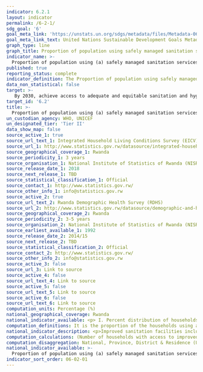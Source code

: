 ```yaml
---
indicator: 6.2.1
layout: indicator
permalink: /6-2-1/
sdg_goal: '6'
goal_meta_link: 'https://unstats.un.org/sdgs/metadata/files/Metadata-06-02-01.pdf'
goal_meta_link_text: United Nations Sustainable Development Goals Metadata (pdf 894kB)
graph_type: line
graph_title: Proportion of population using safely managed sanitation services
indicator_name: >-
  Proportion of population using (a) safely managed sanitation services and (b) a hand-washing facility with soap and water
published: true
reporting_status: complete
indicator_definition: The Proportion of population using safely managed sanitation services, including a hand-washing facility with soap and water is currently being measured by the proportion of the population using a basic sanitation facility which is not shared with other households and where excreta is safely disposed in situ or treated off-site. ‘Improved’ sanitation facilities include; flush or pour flush toilets to sewer systems, septic tanks or pit latrines, ventilated improved pit latrines, pit latrines with a slab, and composting toilets. Population with a basic handwashing facility; a device to contain, transport or regulate the flow of water to facilitate handwashing with soap and water in the household.
data_non_statistical: false
target: >-
   By 2030, achieve access to adequate and equitable sanitation and hygiene for all and end open defecation, paying special attention to the needs of women and girls and those in vulnerable situations
target_id: '6.2'
title: >-
  Proportion of population using (a) safely managed sanitation services and (b) a hand-washing facility with soap and water
un_custodian_agency: WHO, UNICEF
un_designated_tier: 'Tier II'
data_show_map: false
source_active_1: true
source_url_text_1: Integrated Household Living Conditions Survey (EICV)
source_url_1: http://www.statistics.gov.rw/datasource/integrated-household-living-conditions-survey-eicv
source_geographical_coverage_1: Rwanda
source_periodicity_1: 3 years
source_organisation_1: National Institute of Statistics of Rwanda (NISR)
source_release_date_1: 2018
source_next_release_1: TBD
source_statistical_classification_1: Official
source_contact_1: http://www.statistics.gov.rw/
source_other_info_1: info@statistics.gov.rw
source_active_2: true
source_url_text_2: Rwanda Demographic Health Survey (RDHS)
source_url_2: http://www.statistics.gov.rw/datasource/demographic-and-health-survey-dhs
source_geographical_coverage_2: Rwanda
source_periodicity_2: 3-5 years
source_organisation_2: National Institute of Statistics of Rwanda (NISR)
source_earliest_available_1: 1992
source_release_date_2: 2014/15
source_next_release_2: TBD
source_statistical_classification_2: Official
source_contact_2: http://www.statistics.gov.rw/
source_other_info_2: info@statistics.gov.rw
source_active_3: false
source_url_3: Link to source
source_active_4: false
source_url_text_4: Link to source
source_active_5: false
source_url_text_5: Link to source
source_active_6: false
source_url_text_6: Link to source
computation_units: Percentage (%)
national_geographical_coverage: Rwanda
national_indicator_available: <p> I. Percent distribution of households and de jure population by type of toilet/latrine facilities, according to residence; Improved, not shared facility, Shared facility, Non-improved facility.</p> II. Hand washing; Among households where place for hand washing was observed, percentage with; Soap and water. 
computation_definitions: It is the proportion of the households using a basic sanitation facility which is not shared with other households.
national_indicator_description: <p>Improved sanitation facilities include the following; flush or pour flush toilets to sewer systems, septic tanks or pit latrines, ventilated improved pit latrines, pit latrines with a slab, and composting toilets.</p> Population with a basic handwashing facility; a device to contain, transport or regulate the flow of water to facilitate handwashing with soap and water in the household.
computation_calculations: (Number of households with access to improved   sanitation facilities / Total number of households) * 100
computation_disaggregation: National, Province, District & Residence (Urban, Rural), Types of improved sanitation facility and habitat, Sex of head of household, Consumption quintile, disability status. Handwashing; Province, Residence (Urban, Rural), Wealth Quintile
national_indicator_available: >-
  Proportion of population using (a) safely managed sanitation services and (b) a hand-washing facility with soap and water
indicator_sort_order: 06-02-01
---
```

